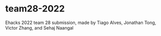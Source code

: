 # team28-2022
Ehacks 2022 team 28 submission, made by Tiago Alves, Jonathan Tong, Victor Zhang, and Sehaj Naangal

